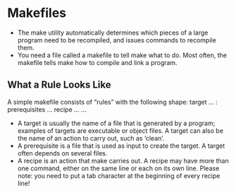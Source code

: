 # Makefiles
* The make utility automatically determines which pieces of a large program need to be recompiled, and issues commands to recompile them.
* You need a file called a makefile to tell make what to do. Most often, the makefile tells make how to compile and link a program.
## What a Rule Looks Like
A simple makefile consists of “rules” with the following shape:
	target … : prerequisites …
        	recipe
        	…
        	…
* A target is usually the name of a file that is generated by a program; examples of targets are executable or object files. A target can also be the name of an action to carry out, such as ‘clean’.
* A prerequisite is a file that is used as input to create the target. A target often depends on several files.
* A recipe is an action that make carries out. A recipe may have more than one command, either on the same line or each on its own line. Please note: you need to put a tab character at the beginning of every recipe line! 

